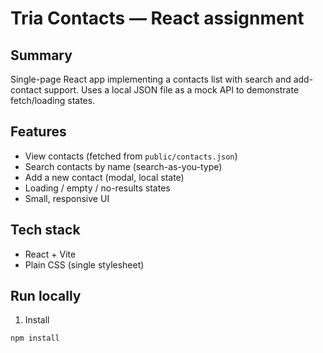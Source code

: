 # Tria Contacts — React assignment

## Summary
Single-page React app implementing a contacts list with search and add-contact support. Uses a local JSON file as a mock API to demonstrate fetch/loading states.

## Features
- View contacts (fetched from `public/contacts.json`)
- Search contacts by name (search-as-you-type)
- Add a new contact (modal, local state)
- Loading / empty / no-results states
- Small, responsive UI

## Tech stack
- React + Vite
- Plain CSS (single stylesheet)

## Run locally
1. Install
```bash
npm install
